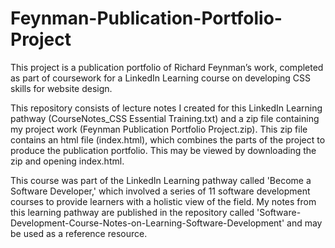 # Feynman-Publication-Portfolio-Project

This project is a publication portfolio of Richard Feynman’s work, completed as part of coursework for a LinkedIn Learning course on developing CSS skills for website design. 
 
 
This repository consists of lecture notes I created for this LinkedIn Learning pathway (CourseNotes_CSS Essential Training.txt) and a zip file containing my project work (Feynman Publication Portfolio Project.zip). This zip file contains an html file (index.html), which combines the parts of the project to produce the publication portfolio. This may be viewed by downloading the zip and opening index.html.

This course was part of the LinkedIn Learning pathway called 'Become a Software Developer,' which involved a series of 11 software development courses to provide learners with a holistic view of the field. My notes from this learning pathway are published in the repository called 'Software-Development-Course-Notes-on-Learning-Software-Development' and may be used as a reference resource.
